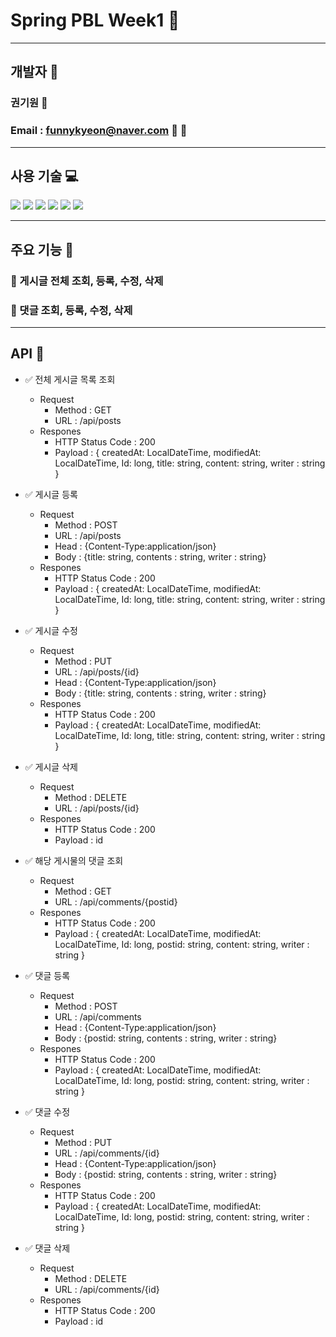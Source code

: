 # Spring PBL Week1  :diamond_shape_with_a_dot_inside:
***

## 개발자 :bust_in_silhouette:
### 권기원   :rose:  
### Email : funnykyeon@naver.com :email: :love_letter:
***
## 사용 기술 :computer:
<img src="https://img.shields.io/badge/java-007396?style=for-the-badge&logo=java&logoColor=white">
<img src="https://img.shields.io/badge/html5-E34F26?style=for-the-badge&logo=html5&logoColor=white">
<img src="https://img.shields.io/badge/javascript-F7DF1E?style=for-the-badge&logo=javascript&logoColor=black">
<img src="https://img.shields.io/badge/jquery-0769AD?style=for-the-badge&logo=jquery&logoColor=white">
<img src="https://img.shields.io/badge/mysql-4479A1?style=for-the-badge&logo=mysql&logoColor=white">
<img src="https://img.shields.io/badge/spring-6DB33F?style=for-the-badge&logo=spring&logoColor=white">

***
## 주요 기능 :cherry_blossom:
### :seedling: 게시글 전체 조회, 등록, 수정, 삭제
### :blossom: 댓글 조회, 등록, 수정, 삭제
          
***
## API  :barber:
* :white_check_mark: 전체 게시글 목록 조회
  * Request
    * Method : GET
    * URL : /api/posts
  * Respones
    * HTTP Status Code : 200
    * Payload : { createdAt: LocalDateTime, modifiedAt: LocalDateTime, Id: long, title: string, content: string, writer : string }
      

* :white_check_mark: 게시글 등록
  * Request
    * Method : POST
    * URL : /api/posts
    * Head : {Content-Type:application/json}
    * Body : {title: string, contents : string, writer : string}
  * Respones
    * HTTP Status Code : 200
    * Payload : { createdAt: LocalDateTime, modifiedAt: LocalDateTime, Id: long, title: string, content: string, writer : string }


* :white_check_mark: 게시글 수정
  * Request
    * Method : PUT
    * URL : /api/posts/{id}
    * Head : {Content-Type:application/json}
    * Body : {title: string, contents : string, writer : string}
  * Respones
    * HTTP Status Code : 200
    * Payload : { createdAt: LocalDateTime, modifiedAt: LocalDateTime, Id: long, title: string, content: string, writer : string }


* :white_check_mark: 게시글 삭제
  * Request
    * Method : DELETE
    * URL : /api/posts/{id}
  * Respones
    * HTTP Status Code : 200
    * Payload : id
    
    
    
* :white_check_mark: 해당 게시물의 댓글 조회
  * Request
    * Method : GET
    * URL : /api/comments/{postid}
  * Respones
    * HTTP Status Code : 200
    * Payload : { createdAt: LocalDateTime, modifiedAt: LocalDateTime, Id: long, postid: string, content: string, writer : string }

    
    
* :white_check_mark: 댓글 등록
  * Request
    * Method : POST
    * URL : /api/comments
    * Head : {Content-Type:application/json}
    * Body : {postid: string, contents : string, writer : string}
  * Respones
    * HTTP Status Code : 200
    * Payload : { createdAt: LocalDateTime, modifiedAt: LocalDateTime, Id: long, postid: string, content: string, writer : string }

    
    
    
* :white_check_mark: 댓글 수정
  * Request
    * Method : PUT
    * URL : /api/comments/{id}
    * Head : {Content-Type:application/json}
    * Body : {postid: string, contents : string, writer : string}
  * Respones
    * HTTP Status Code : 200
    * Payload : { createdAt: LocalDateTime, modifiedAt: LocalDateTime, Id: long, postid: string, content: string, writer : string }

    
    
    
    
    
* :white_check_mark: 댓글 삭제
  * Request
    * Method : DELETE
    * URL : /api/comments/{id}
  * Respones
    * HTTP Status Code : 200
    * Payload : id

